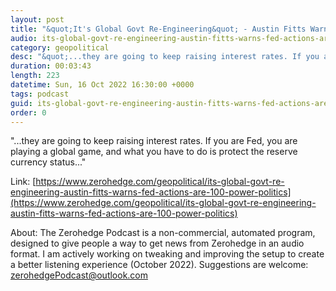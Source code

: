 ```yaml
---
layout: post
title: "&quot;It's Global Govt Re-Engineering&quot; - Austin Fitts Warns Fed Actions Are &quot;100% Power Politics... It's A War&quot;"
audio: its-global-govt-re-engineering-austin-fitts-warns-fed-actions-are-100-power-politics-0
category: geopolitical
desc: "&quot;...they are going to keep raising interest rates. If you are Fed, you are playing a global game, and what you have to do is protect the reserve currency status...&quot;"
duration: 00:03:43
length: 223
datetime: Sun, 16 Oct 2022 16:30:00 +0000
tags: podcast
guid: its-global-govt-re-engineering-austin-fitts-warns-fed-actions-are-100-power-politics-0
order: 0
---
```

&quot;...they are going to keep raising interest rates. If you are Fed, you are playing a global game, and what you have to do is protect the reserve currency status...&quot;

Link: [https://www.zerohedge.com/geopolitical/its-global-govt-re-engineering-austin-fitts-warns-fed-actions-are-100-power-politics](https://www.zerohedge.com/geopolitical/its-global-govt-re-engineering-austin-fitts-warns-fed-actions-are-100-power-politics)

About: The Zerohedge Podcast is a non-commercial, automated program, designed to give people a way to get news from Zerohedge in an audio format.  I am actively working on tweaking and improving the setup to create a better listening experience (October 2022).  Suggestions are welcome: [zerohedgePodcast@outlook.com](mailto:zerohedgePodcast@outlook.com)